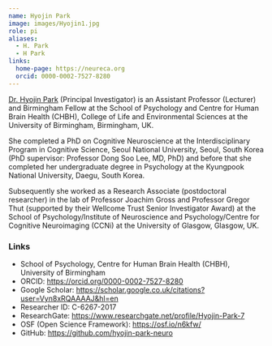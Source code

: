```yaml
---
name: Hyojin Park
image: images/Hyojin1.jpg
role: pi
aliases:
  - H. Park
  - H Park
links:
  home-page: https://neureca.org
  orcid: 0000-0002-7527-8280
---
```



[Dr. Hyojin Park](https://www.birmingham.ac.uk/staff/profiles/psychology/park-hyojin.aspx) (Principal Investigator) is an Assistant Professor (Lecturer) and Birmingham Fellow at the School of Psychology and Centre for Human Brain Health (CHBH), College of Life and Environmental Sciences at the University of Birmingham, Birmingham, UK.

She completed a PhD on Cognitive Neuroscience at the Interdisciplinary Program in Cognitive Science, Seoul National University, Seoul, South Korea (PhD supervisor: Professor Dong Soo Lee, MD, PhD) and before that she completed her undergraduate degree in Psychology at the Kyungpook National University, Daegu, South Korea. 

Subsequently she worked as a Research Associate (postdoctoral researcher) in the lab of Professor Joachim Gross and Professor Gregor Thut (supported by their Wellcome Trust Senior Investigator Award) at the School of Psychology/Institute of Neuroscience and Psychology/Centre for Cognitive Neuroimaging (CCNi) at the University of Glasgow, Glasgow, UK.

### Links <br>
- School of Psychology, Centre for Human Brain Health (CHBH), University of Birmingham <br>
- ORCID: https://orcid.org/0000-0002-7527-8280 <br>
- Google Scholar: https://scholar.google.co.uk/citations?user=Vyn8xRQAAAAJ&hl=en <br>
- Researcher ID: C-6267-2017 <br>
- ResearchGate: https://www.researchgate.net/profile/Hyojin-Park-7 <br>
- OSF (Open Science Framework): https://osf.io/n6kfw/ <br>
- GitHub: https://github.com/hyojin-park-neuro <br>
